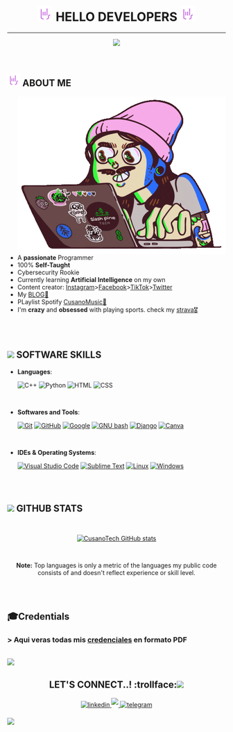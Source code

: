 
### <h1 align="center"> <img src="https://github.com/cusanotech/cusanotech/blob/main/Logotipo-Trasparente.png" width="35" height="35"> <b>HELLO DEVELOPERS</b> <img src="https://github.com/cusanotech/cusanotech/blob/main/Logotipo-Trasparente.png" width="35" height="35">
---
  
<p align="center">
  <a href="https://github.com/DenverCoder1/readme-typing-svg"><img src="https://readme-typing-svg.herokuapp.com?font=Time+New+Roman&color=CB6CE6&size=25&center=true&vCenter=true&width=600&height=100&lines=Welcome+to+CusanoTech+GitHub"></a>
</p>

<br>

	
## <img src="https://github.com/cusanotech/cusanotech/blob/main/Logotipo-Trasparente.png" width="30" height="30"> **ABOUT ME** 


<img align="right" src="https://github.com/cusanotech/cusanotech/blob/main/giphy.gif" >


- A <b>passionate</b> Programmer
- 100% <b>Self-Taught</b>
- Cybersecurity Rookie
- Currently learning <b>Artificial Intelligence</b> on my own
- Content creator: [Instagram](https://www.instagram.com/cusanotech/)>[Facebook](https://www.facebook.com/CusanoTech)>[TikTok](https://www.tiktok.com/@cusanotech)>[Twitter](https://twitter.com/ProgrammingCus)
- My [BLOG:book:](https://cusanotech.medium.com/)
- PLaylist Spotify [CusanoMusic:musical_note:](https://open.spotify.com/playlist/3R0IMB5O0lt4EJEjkOcE1k?si=8e91699e5f944772)
- I'm <b>crazy</b> and <b>obsessed</b> with playing sports. check my [strava:medal_military:](https://www.strava.com/athletes/cycling_cusano)

<br>

<br>	
	
## <img src="https://media2.giphy.com/media/QssGEmpkyEOhBCb7e1/giphy.gif?cid=ecf05e47a0n3gi1bfqntqmob8g9aid1oyj2wr3ds3mg700bl&rid=giphy.gif" width ="25"><b> SOFTWARE SKILLS</b>


<p align="center">

- **Languages**:
   
    <img alt="C++" src="https://img.shields.io/badge/C++%20-%2300599C.svg?style=plastic&logo=c%2B%2B&logoColor=white">
    <img alt="Python" src="https://img.shields.io/badge/Python%20-%2314354C.svg?style=plastic&logo=python&logoColor=white">
   <img alt="HTML" src="https://img.shields.io/badge/HTML5%20-%23E34F26.svg?style=plastic&logo=html5&logoColor=white">
   <img alt="CSS" src="https://img.shields.io/badge/CSS%20-%231572B6.svg?style=plastic&logo=css3&logoColor=white">

    
<br>

- **Softwares and Tools**:

    <a href="#"><img alt="Git" src="https://img.shields.io/badge/Git%20-%23F05033.svg?style=plastic&logo=git&logoColor=white"></a>
    <a href="#"><img alt="GitHub" src="https://img.shields.io/badge/github-%23181717.svg?style=plastic&logo=github&logoColor=white"></a>
    <a href="#"><img alt = "Google" src="https://img.shields.io/badge/google-%234285F4.svg?style=plastic&logo=google&logoColor=white" /></a>
    <a href="#"><img alt="GNU bash" src="https://img.shields.io/badge/GNU%20Bash-000000.svg?style=plastic&logo=GNU-Bash&logoColor=white"></a>
    <a href="#"><img alt="Django" src="https://img.shields.io/badge/django-%23092E20.svg?&style=plastic&logo=django&logoColor=white" /></a>
    <a href="#"><img alt="Canva" src="https://img.shields.io/badge/canva-%2348B9C7.svg?&style=plastic&logo=canva&logoColor=white" /></a>

<br>

- **IDEs & Operating Systems**:

    <a href="#"><img alt="Visual Studio Code" src="https://img.shields.io/badge/Visual%20Studio%20Code-0078d7.svg?style=plastic&logo=visual-studio-code&logoColor=white"></a>
    <a href="#"><img alt="Sublime Text" src="https://img.shields.io/badge/Sublime%20Text-%23092E20.svg?&style=plastic&logo=sublime-text&logoColor=white" /></a>
    <a href="#"><img alt="Linux" src="https://img.shields.io/badge/Linux-FCC624?style=plastic&logo=linux&logoColor=black"></a>
    <a href="#"><img alt="Windows" src="https://img.shields.io/badge/Windows-0078D6?style=plastic&logo=windows&logoColor=white"></a>


</p>

<br>
<br>



## <img src="https://media.giphy.com/media/iY8CRBdQXODJSCERIr/giphy.gif" width="35"><b> GITHUB STATS </b>
<br>

<div align="center">

[![CusanoTech GitHub stats](https://github-readme-stats.vercel.app/api?username=cusanotech&show_icons=true&bg_color=2A2E34&title_color=CB6CE6&icon_color=CB6CE6&text_color=A6A6A6)](https://github.com/cusanotech/github-readme-stats)
	
<br/>

  <b>Note:</b> Top languages is only a metric of the languages my public code consists of and doesn't reflect experience or skill level.
  </p>

</div>

<br>
<br>

## 🎓Credentials 

### > Aqui veras todas mis [credenciales](https://github.com/cusanotech/cusanotech/tree/main/Images-credentials) en formato PDF

<br>
<img src="https://user-images.githubusercontent.com/73097560/115834477-dbab4500-a447-11eb-908a-139a6edaec5c.gif">

  
  
<div align='center'>

## <b> LET'S CONNECT..! :trollface:</b><img src="./assets/mdImages/handshake.gif" width ="80">

<a href="https://linkedin.com/in/cusanotech" target="_blank">
<img src="https://img.shields.io/badge/linkedin:  CusanoTech-0077B5.svg?color=405DE6&style=for-the-badge&logo=linkedin&logoColor=white" alt=linkedin style="margin-bottom: 5px;"/>
</a>


<a href="programmingcus@gmail.com" target="_blank">
<img src="https://img.shields.io/badge/  programmingcus@gmail.com-%23EA4335.svg?style=for-the-badge&logo=gmail&logoColor=white" t=mail style="margin-bottom: 5px;" />
</a>
  
<a href="https://t.me/CusanoTechh" target="_blank">
<img src="https://img.shields.io/badge/telegram:  CusanoTech-%2300acee.svg?style=for-the-badge&logo=telegram&logoColor=white" alt="telegram" style="margin-bottom: 5px;" />
</a>
	
</div>

<br>
<img src="https://user-images.githubusercontent.com/73097560/115834477-dbab4500-a447-11eb-908a-139a6edaec5c.gif">
<br>


 
